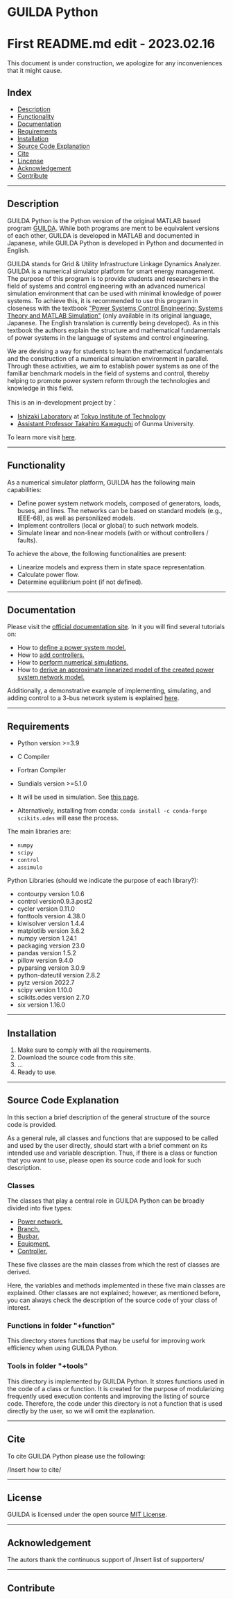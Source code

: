 # GUILDA Python

# First README.md edit - 2023.02.16

This document is under construction, we apologize for any inconveniences that it might cause.

## Index

- [Description](#anchor1)
- [Functionality](#anchor2)
- [Documentation](#anchor3)
- [Requirements](#anchor4)
- [Installation](#anchor5)
- [Source Code Explanation](#anchor6)
- [Cite](#anchor7)
- [Lincense](#anchor8)
- [Acknowledgement](#anchor9)
- [Contribute](#anchor10)

***

<a id="anchor1"></a>

## Description

GUILDA Python is the Python version of the original MATLAB based program [GUILDA](https://github.com/guilda-dev/guilda). While both programs are ment to be equivalent versions of each other, GUILDA is developed in MATLAB and documented in Japanese, while GUILDA Python is developed in Python and documented in English.

GUILDA stands for Grid & Utility Infrastructure Linkage Dynamics Analyzer.
GUILDA is a numerical simulator platform for smart energy management. The purpose of this program is to provide students and researchers in the field of systems and control engineering with an advanced numerical simulation environment that can be used with minimal knowledge of power systems. To achieve this, it is recommended to use this program in closeness with the textbook ["Power Systems Control Engineering: Systems Theory and MATLAB Simulation"](https://www.coronasha.co.jp/np/isbn/9784339033847/) (only available in its original language, Japanese. The English translation is currently being developed). As in this textbook the authors explain the structure and mathematical fundamentals of power systems in the language of systems and control engineering.

We are devising a way for students to learn the mathematical fundamentals and the construction of a numerical simulation environment in parallel. Through these activities, we aim to establish power systems as one of the familiar benchmark models in the field of systems and control, thereby helping to promote power system reform through the technologies and knowledge in this field.

This is an in-development project by：
- [Ishizaki Laboratory](https://www.ishizaki-lab.jp/home) at [Tokyo Institute of Technology](https://www.titech.ac.jp/english#)
- [Assistant Professor Takahiro Kawaguchi](http://hashi-lab.ei.st.gunma-u.ac.jp/~hashimotos/member/kawaguchi/en/index.html) of Gunma University.

To learn more visit [here](https://www.ishizaki-lab.jp/guilda).

***

<a id="anchor2"></a>

## Functionality

As a numerical simulator platform, GUILDA has the following main capabilities:

- Define power system network models, composed of generators, loads, buses, and lines. The networks can be based on standard models (e.g., IEEE-68), as well as personilized models.
- Implement controllers (local or global) to such network models.
- Simulate linear and non-linear models (with or without controllers / faults).

To achieve the above, the following functionalities are present:

- Linearize models and express them in state space representation.
- Calculate power flow.
- Determine equilibrium point (if not defined).

***

<a id="anchor3"></a>

## Documentation

Please visit the [official documentation site](https://guilda-dev.github.io/guilda-doc/). In it you will find several tutorials on:

- How to [define a power system model.](https://guilda-dev.github.io/guilda-doc/Reference/defineNet/0TopPage/)
- How to [add controllers.](https://guilda-dev.github.io/guilda-doc/Reference/addController/0TopPage/)
- How to [perform numerical simulations.](https://guilda-dev.github.io/guilda-doc/Reference/Analysis/net_simulate/)
- How to [derive an approximate linearized model of the created power system network model.](https://guilda-dev.github.io/guilda-doc/Reference/Analysis/net_getsys/)

Additionally, a demonstrative example of implementing, simulating, and adding control to a 3-bus network system is explained [here](https://guilda-dev.github.io/guilda-doc/SeriesAnalysis/0TopPage/).

***

<a id="anchor4"></a>

## Requirements

- Python version >=3.9
- C Compiler
- Fortran Compiler
- Sundials version >=5.1.0

- It will be used in simulation. See [this page](https://scikits-odes.readthedocs.io/en/stable/installation.html).
- Alternatively, installing from conda: `conda install -c conda-forge scikits.odes` will ease the process.

The main libraries are:

- `numpy`
- `scipy`
- `control`
- `assimulo`

Python Libraries (should we indicate the purpose of each library?):

- contourpy version 1.0.6
- control version0.9.3.post2
- cycler version 0.11.0
- fonttools version 4.38.0
- kiwisolver version 1.4.4
- matplotlib version 3.6.2
- numpy version 1.24.1
- packaging version 23.0
- pandas version 1.5.2
- pillow version 9.4.0
- pyparsing version 3.0.9
- python-dateutil version 2.8.2
- pytz version 2022.7
- scipy version 1.10.0
- scikits.odes version 2.7.0
- six version 1.16.0

***

<a id="anchor5"></a>

## Installation

1. Make sure to comply with all the requirements.
2. Download the source code from this site.
3. ...
4. Ready to use.

***

<a id="anchor6"></a>

## Source Code Explanation

In this section a brief description of the general structure of the source code is provided.

As a general rule, all classes and functions that are supposed to be called and used by the user directly, should start with a brief comment on its intended use and variable description. Thus, if there is a class or function that you want to use, please open its source code and look for such description.

### Classes

The classes that play a central role in GUILDA Python can be broadly divided into five types:

- [Power network.](https://guilda-dev.github.io/guilda-doc/SourceCode/power_network/)
- [Branch.](https://guilda-dev.github.io/guilda-doc/SourceCode/branch/)
- [Busbar.](https://guilda-dev.github.io/guilda-doc/SourceCode/bus/)
- [Equipment.](https://guilda-dev.github.io/guilda-doc/SourceCode/component/)
- [Controller.](https://guilda-dev.github.io/guilda-doc/SourceCode/controller/)

These five classes are the main classes from which the rest of classes are derived.

Here, the variables and methods implemented in these five main classes are explained. Other classes are not explained; however, as mentioned before, you can always check the description of the source code of your class of interest.

### Functions in folder "+function"

This directory stores functions that may be useful for improving work efficiency when using GUILDA Python.

### Tools in folder "+tools"

This directory is implemented by GUILDA Python. It stores functions used in the code of a class or function. It is created for the purpose of modularizing frequently used execution contents and improving the listing of source code. Therefore, the code under this directory is not a function that is used directly by the user, so we will omit the explanation.

***

<a id="anchor7"></a>

## Cite

To cite GUILDA Python please use the following:

/Insert how to cite/

***

<a id="anchor8"></a>

## License

GUILDA is licensed under the open source [MIT
License](https://github.com/guilda-dev/guilda/blob/333e544510994a0803767590c7adad1633d9d657/LICENSE).

***

<a id="anchor9"></a>

## Acknowledgement

The autors thank the continuous support of
/Insert list of supporters/

***

<a id="anchor10"></a>

## Contribute
